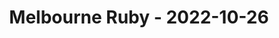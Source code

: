 ---
layout: post
title: Melbourne Ruby - 2022-10-26
datetime: 2022-10-26 18:00:00.000000000 -04:00
name: Melbourne Ruby
external_url: https://www.meetup.com/Ruby-On-Rails-Oceania-Melbourne/events/268079414/
---